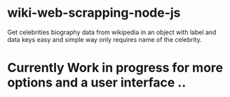 # wiki-web-scrapping-node-js
 Get celebrities biography data from wikipedia in an object with label and data keys easy and simple way only requires name of the celebrity.

# Currently Work in progress for more options and a user interface .. 
